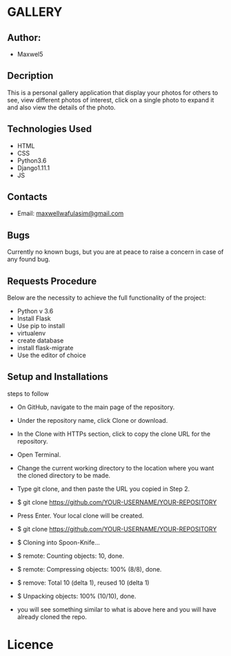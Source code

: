 # GALLERY

## Author:
* Maxwel5

## Decription
This is a personal gallery application that display your photos for others to see, view different photos of interest, click on a single photo to expand it and also view the details of the photo.

## Technologies Used
* HTML
* CSS
* Python3.6
* Django1.11.1
* JS

## Contacts
* Email: maxwellwafulasim@gmail.com

## Bugs
Currently no known bugs, but you are at peace to raise a concern in case of any found bug.

## Requests Procedure
Below are the necessity to achieve the full functionality of the project:
* Python v 3.6
* Install Flask
* Use pip to install
* virtualenv
* create database
* install flask-migrate
* Use the editor of choice

## Setup and Installations
steps to follow

* On GitHub, navigate to the main page of the repository.

* Under the repository name, click Clone or download.

* In the Clone with HTTPs section, click to copy the clone URL for the repository.

* Open Terminal.

* Change the current working directory to the location where you want the cloned directory to be made.

* Type git clone, and then paste the URL you copied in Step 2.

* $ git clone https://github.com/YOUR-USERNAME/YOUR-REPOSITORY

* Press Enter. Your local clone will be created.

* $ git clone https://github.com/YOUR-USERNAME/YOUR-REPOSITORY

* $ Cloning into Spoon-Knife...

* $ remote: Counting objects: 10, done.

* $ remote: Compressing objects: 100% (8/8), done.

* $ remove: Total 10 (delta 1), reused 10 (delta 1)

* $ Unpacking objects: 100% (10/10), done.

* you will see something similar to what is above here and you will have already cloned the repo.

# Licence